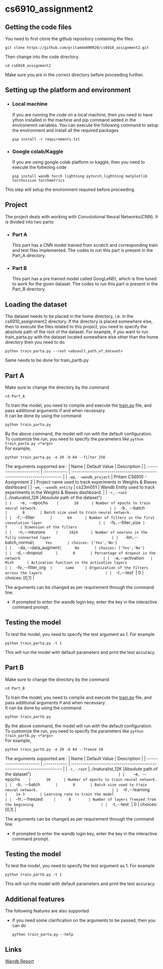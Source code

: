 # cs6910_assignment2

## Getting the code files
You need to first clone the github repository containing the files.
```
git clone https://github.com/pritamde090920/cs6910_assignment2.git
```
Then change into the code directory.
```
cd cs6910_assignment2
```
Make sure you are in the correct directory before proceeding further.


## Setting up the platform and environment
- ### Local machine
  If you are running the code on a local machine, then you need to have ython installed in the machine and pip command added in the environemnt variables.
  You can execute the following command to setup the environment and install all the required packages
  ```
  pip install -r requirements.txt
  ```
- ### Google colab/Kaggle
  If you are using google colab platform or kaggle, then you need to execute the follwoing code
  ```
  pip install wandb torch lightning pytorch_lightning matplotlib torchvision torchmetrics
  ```
This step will setup the environment required before proceeding.


## Project
The project deals with working with Convolutional Neural Networks(CNN). It is divided into two parts:
- ### Part A
  This part has a CNN model trained from scratch and corresponding train and test files implemented. The codes to run this part is present in the Part_A directory.
- ### Part B
  This part has a pre trained model called GoogLeNEt, which is fine tuned to work for the given dataset. The codes to run this part is present in the Part_B directory.


## Loading the dataset
The dataset needs to be placed in the home directory, i.e. in the cs6910_assignment2 directory.
If the directory is placed somewhere else, then to execute the files related to this project, you need to specify the absolute path of the root of the dataset.
For example, if you want to run train_parta.py with the dataset located somewhere else other than the home directory then you need to do
```
python train_parta.py --root <absoult_path_of_dataset>
```
Same needs to be done for train_partb.py


## Part A
Make sure to change the directory by the command
```
cd Part_A
```

To train the model, you need to compile and execute the [train.py](https://github.com/pritamde090920/cs6910_assignment2/blob/main/Part_A/train_parta.py) file, and pass additional arguments if and when necessary.\
It can be done by using the command:
```
python train_parta.py
```
By the above command, the model will run with the default configuration.\
To customize the run, you need to specify the parameters like ```python train_parta.py <*args>```\
For example,
```
python train_parta.py -e 20 -b 64 --filter 256 
```
The arguments supported are :
|           Name           | Default Value | Description                                                               |
| :----------------------: | :-----------: | :------------------------------------------------------------------------ |
| `-wp`, `--wandb_project` | Pritam CS6910 - Assignment 2 | Project name used to track experiments in Weights & Biases dashboard      |
|  `-we`, `--wandb_entity` |     cs23m051    | Wandb Entity used to track experiments in the Weights & Biases dashboard. |
|     `-r`,`--root`        |../inaturalist_12K |Absolute path of the dataset")`                                         |
|     `-e`, `--epochs`     |       10      | Number of epochs to train neural network.                                 |
|   `-b`, `--batch`        |       8       | Batch size used to train neural network.                                  |
|   `-f`,`--filter`        |       64      | Number of filters in the first convolution layer                          |
|   `-fs`,`--filter_size`  |        7      | Dimension of the filters                                                  |
|    `-n`,`--neurons`      |     1024      | Number of neurons in the fully connected layer                            |
|    `-bn`,`--batch_normal`|     Yes       | choices: ['Yes','No']                                                     |
|   `-da`,`--data_augment` |      No       | choices: ['Yes','No']                                                     |
|   `-d`,`--dropout`       |       0       | Percentage of dropout in the network                                      |
|   `-a`,`--activation`    |     Mish      | Activation function in the activation layers                              |
|   `-fo`,`--filter_org`   |      same     | Organization of the filters across the layers                             |
|   `-t`,`--test`          |       0       | choices: [0,1]                                                            |

The arguments can be changed as per requirement through the command line.
  - If prompted to enter the wandb login key, enter the key in the interactive command prompt.

## Testing the model
To test the model, you need to specify the test argument as 1. For example
```
python train_parta.py -t 1
```
This will run the model with default parameters and print the test accuracy.


## Part B
Make sure to change the directory by the command
```
cd Part_B
```

To train the model, you need to compile and execute the [train.py](https://github.com/pritamde090920/cs6910_assignment2/blob/main/Part_B/train_partb.py) file, and pass additional arguments if and when necessary.\
It can be done by using the command:
```
python train_partb.py
```
By the above command, the model will run with the default configuration.\
To customize the run, you need to specify the parameters like ```python train_partb.py <*args>```\
For example,
```
python train_partb.py -e 20 -b 64 --freeze 10 
```

The arguments supported are :
|           Name           | Default Value | Description                                                               |
| :----------------------: | :-----------: | :------------------------------------------------------------------------ |
|     `-r`,`--root`        |../inaturalist_12K |Absolute path of the dataset")`                                         |
|     `-e`, `--epochs`     |       10      | Number of epochs to train neural network.                                 |
|   `-b`, `--batch`        |       8       | Batch size used to train neural network.                                  |
|   `-lr`,`--learning`     |    1e-3       | Learning rate to train the model                                          |
|   `-fr`,`--freezed`      |      8        | Number of layers freezed from the beginning                               |
|   `-t`,`--test`          |       0       | choices: [0,1]                                                            |

The arguments can be changed as per requirement through the command line.
  - If prompted to enter the wandb login key, enter the key in the interactive command prompt.

## Testing the model
To test the model, you need to specify the test argument as 1. For example
```
python train_partb.py -t 1
```
This will run the model with default parameters and print the test accuracy.


## Additional features
The following features are also supported
  - If you need some clarification on the arguments to be passed, then you can do
    ```
    python train_parta.py --help
    ```

## Links
[Wandb Report](https://wandb.ai/cs23m051/Pritam%20CS6910%20-%20Assignment%202/reports/CS6910-Assignment-2-Pritam-De-CS23M051--Vmlldzo3MzU5ODY3)
